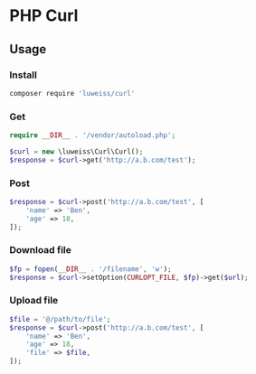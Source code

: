 # PHP Curl

## Usage

### Install

```bash
composer require 'luweiss/curl'
```

### Get

```php
require __DIR__ . '/vendor/autoload.php';

$curl = new \luweiss\Curl\Curl();
$response = $curl->get('http://a.b.com/test');
```

### Post

```php
$response = $curl->post('http://a.b.com/test', [
    'name' => 'Ben',
    'age' => 18,
]);
```

### Download file

```php
$fp = fopen(__DIR__ . '/filename', 'w');
$response = $curl->setOption(CURLOPT_FILE, $fp)->get($url);
```

### Upload file

```php
$file = '@/path/to/file';
$response = $curl->post('http://a.b.com/test', [
    'name' => 'Ben',
    'age' => 18,
    'file' => $file,
]);
```
